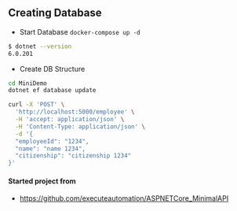 
## Creating Database
* Start Database
`docker-compose up -d`

```bash
$ dotnet --version
6.0.201
```

* Create DB Structure
```bash
cd MiniDemo
dotnet ef database update
```

```bash
curl -X 'POST' \
  'http://localhost:5000/employee' \
  -H 'accept: application/json' \
  -H 'Content-Type: application/json' \
  -d '{
  "employeeId": "1234",
  "name": "name 1234",
  "citizenship": "citizenship 1234"
}'
```

#### Started project from
* https://github.com/executeautomation/ASPNETCore_MinimalAPI

